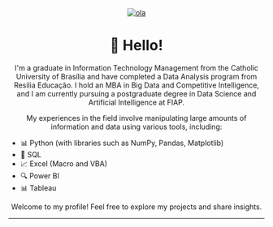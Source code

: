 <div align="center">
  <a href="https://imgbb.com/">
    <img src="https://i.ibb.co/BzGVGVr/ola.png" alt="ola" border="0">
  </a>
</div>

<h1 align="center">👋 Hello!</h1>

<p align="center">
  I'm a graduate in Information Technology Management from the Catholic University of Brasília and have completed a Data Analysis program from Resilia Educação. I hold an MBA in Big Data and Competitive Intelligence, and I am currently pursuing a postgraduate degree in Data Science and Artificial Intelligence at FIAP.
</p>

<p align="center">
  My experiences in the field involve manipulating large amounts of information and data using various tools, including:
</p>

<ul>
  <li>📊 Python (with libraries such as NumPy, Pandas, Matplotlib)</li>
  <li>💾 SQL</li>
  <li>📈 Excel (Macro and VBA)</li>
  <li>🔍 Power BI</li>
  <li>📊 Tableau</li>
</ul>

<p align="center">
  Welcome to my profile! Feel free to explore my projects and share insights.
</p>

<hr>

